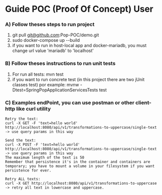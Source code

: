 # Guide POC (Proof Of Concept) User

### A) Follow theses steps to run project
1. git pull git@github.com:Pop-POC/demo.git
2. sudo docker-compose up --build
3. if you want to run in host-local app and docker-mariadb, you must change url value 'mariadb' to 'localhost'

### B) Follow theses instructions to run unit tests
1. For run all tests: mvn test
2. if you want to run concrete test (in this project there are two jUnit classes test) por example: mvnw -Dtest=SpringPopApplicationServicesTests test

### C) Examples endPoint, you can use postman or other client-http like curl utility

```
Retry the text:  
curl -X GET -F 'text=hello world' http://localhost:8080/api/v1/transformations-to-uppercase/single-text -> use query params in this way

```
```
Send the text:
curl -X POST -F 'text=hello world' http://localhost:8080/api/v1/transformations-to-uppercase/single-text -> use query params in this way
The maximum length of the text is 50
Remember that persistence it's in the container and containers are temporary; you have to mount a volume in your filesystem if you want persistence for ever.
```
```
Retry ALL texts:
curl -X GET http://localhost:8080/api/v1/transformations-to-uppercase -> retry all text in lowercase and uppercase.

```